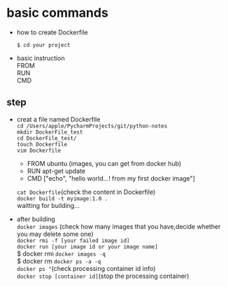 # basic commands
- how to create Dockerfile

   `$ cd your project`
- basic instruction\
    FROM\
    RUN\
    CMD
 ## step
  - creat a file named Dockerfile\
    `cd /Users/apple/PycharmProjects/git/python-notes`\
    `mkdir DockerFile_test`\
    `cd DockerFile_test/`\
    `touch Dockerfile`\
    `vim Dockerfile`
    - FROM ubuntu (images, you can get from docker hub)
    - RUN apt-get update
    - CMD ["echo", "hello world...! from my first docker image"]

    `cat Dockerfile`(check the content in Dockerfile)\
    `docker build -t myimage:1.0 . ` \
    waitting for building...
  - after building\
    `docker images` (check how many images that you have,decide whether you may delete some one)\
    `docker rmi -f [your failed image id]`\
    `docker run [your image id or your image name]`\
    $ docker rmi `docker images -q`\
    $ docker rm `docker ps -a -q`\
    `docker ps "`(check processing container id info)\
    `docker stop [container id]`(stop the processing container)
    
    